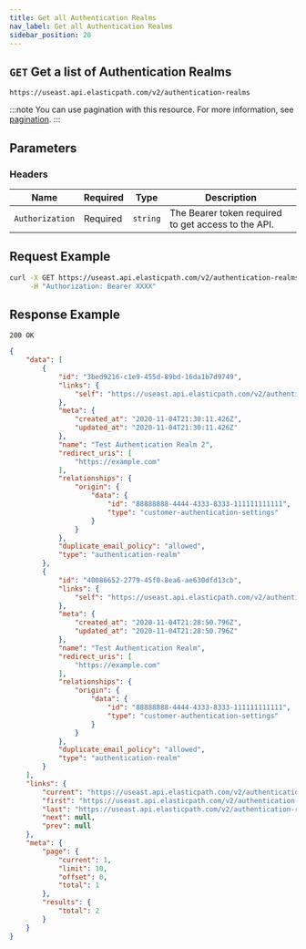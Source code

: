 ```yaml
---
title: Get all Authentication Realms
nav_label: Get all Authentication Realms
sidebar_position: 20
---
```



## `GET` Get a list of Authentication Realms

```http
https://useast.api.elasticpath.com/v2/authentication-realms
```

:::note
You can use pagination with this resource. For more information, see [pagination](/guides/Getting%20Started/api-overview/pagination).
:::

## Parameters

### Headers

| Name | Required | Type | Description |
| --- | --- | --- | --- |
| `Authorization` | Required | `string` | The Bearer token required to get access to the API. |

## Request Example

```bash
curl -X GET https://useast.api.elasticpath.com/v2/authentication-realms \
     -H "Authorization: Bearer XXXX"
```

## Response Example

`200 OK`

```json
{
    "data": [
        {
            "id": "3bed9216-c1e9-455d-89bd-16da1b7d9749",
            "links": {
                "self": "https://useast.api.elasticpath.com/v2/authentication-realms/3bed9216-c1e9-455d-89bd-16da1b7d9749"
            },
            "meta": {
                "created_at": "2020-11-04T21:30:11.426Z",
                "updated_at": "2020-11-04T21:30:11.426Z"
            },
            "name": "Test Authentication Realm 2",
            "redirect_uris": [
                "https://example.com"
            ],
            "relationships": {
                "origin": {
                    "data": {
                        "id": "88888888-4444-4333-8333-111111111111",
                        "type": "customer-authentication-settings"
                    }
                }
            },
            "duplicate_email_policy": "allowed",
            "type": "authentication-realm"
        },
        {
            "id": "40086652-2779-45f0-8ea6-ae630dfd13cb",
            "links": {
                "self": "https://useast.api.elasticpath.com/v2/authentication-realms/40086652-2779-45f0-8ea6-ae630dfd13cb"
            },
            "meta": {
                "created_at": "2020-11-04T21:28:50.796Z",
                "updated_at": "2020-11-04T21:28:50.796Z"
            },
            "name": "Test Authentication Realm",
            "redirect_uris": [
                "https://example.com"
            ],
            "relationships": {
                "origin": {
                    "data": {
                        "id": "88888888-4444-4333-8333-111111111111",
                        "type": "customer-authentication-settings"
                    }
                }
            },
            "duplicate_email_policy": "allowed",
            "type": "authentication-realm"
        }
    ],
    "links": {
        "current": "https://useast.api.elasticpath.com/v2/authentication-realms?page%5Blimit%5D=10&page%5Boffset%5D=0",
        "first": "https://useast.api.elasticpath.com/v2/authentication-realms?page%5Blimit%5D=10&page%5Boffset%5D=0",
        "last": "https://useast.api.elasticpath.com/v2/authentication-realms?page%5Blimit%5D=10&page%5Boffset%5D=0",
        "next": null,
        "prev": null
    },
    "meta": {
        "page": {
            "current": 1,
            "limit": 10,
            "offset": 0,
            "total": 1
        },
        "results": {
            "total": 2
        }
    }
}
```

